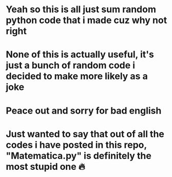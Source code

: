# Yeah so this is all just sum random python code that i made cuz why not right
# None of this is actually useful, it's just a bunch of random code i decided to make more likely as a joke
# Peace out and sorry for bad english
# Just wanted to say that out of all the codes i have posted in this repo, "Matematica.py" is definitely the most stupid one 🔥
